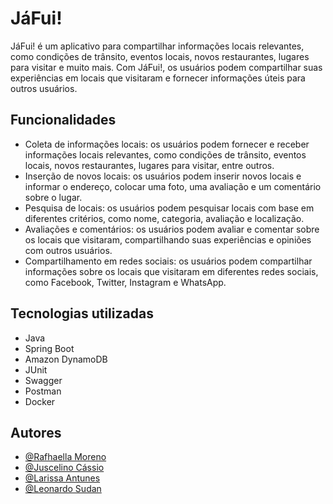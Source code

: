 # JáFui!

JáFui! é um aplicativo para compartilhar informações locais relevantes, como condições de trânsito, eventos locais, novos restaurantes, lugares para visitar e muito mais. Com JáFui!, os usuários podem compartilhar suas experiências em locais que visitaram e fornecer informações úteis para outros usuários.

## Funcionalidades

- Coleta de informações locais: os usuários podem fornecer e receber informações locais relevantes, como condições de trânsito, eventos locais, novos restaurantes, lugares para visitar, entre outros.
- Inserção de novos locais: os usuários podem inserir novos locais e informar o endereço, colocar uma foto, uma avaliação e um comentário sobre o lugar.
- Pesquisa de locais: os usuários podem pesquisar locais com base em diferentes critérios, como nome, categoria, avaliação e localização.
- Avaliações e comentários: os usuários podem avaliar e comentar sobre os locais que visitaram, compartilhando suas experiências e opiniões com outros usuários.
- Compartilhamento em redes sociais: os usuários podem compartilhar informações sobre os locais que visitaram em diferentes redes sociais, como Facebook, Twitter, Instagram e WhatsApp.

## Tecnologias utilizadas

- Java
- Spring Boot
- Amazon DynamoDB
- JUnit
- Swagger
- Postman
- Docker



## Autores

- [@Rafhaella Moreno](https://www.linkedin.com/in/rafhaella-moreno/)
- [@Juscelino Cássio](https://www.linkedin.com/in/juscelino-cassio/)
- [@Larissa Antunes](https://www.linkedin.com/in/larissaacmorais/)
- [@Leonardo Sudan](https://www.linkedin.com/in/leonardo-sudan-13123321b/)


